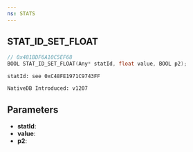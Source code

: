 ```yaml
---
ns: STATS
---
```

## STAT_ID_SET_FLOAT

```c
// 0x481BDF6A10C5EF68
BOOL STAT_ID_SET_FLOAT(Any* statId, float value, BOOL p2);
```

```
statId: see 0xC48FE1971C9743FF

NativeDB Introduced: v1207
```

## Parameters
* **statId**:
* **value**:
* **p2**:
